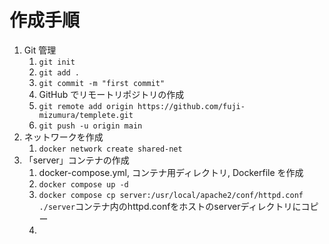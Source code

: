 # 作成手順

1. Git 管理
    1. `git init`
    2. `git add .`
    3. `git commit -m "first commit"`
    4. GitHub でリモートリポジトリの作成
    5. `git remote add origin https://github.com/fuji-mizumura/templete.git`
    6. `git push -u origin main`
2. ネットワークを作成
   1. `docker network create shared-net`
3. 「server」コンテナの作成
    1. docker-compose.yml, コンテナ用ディレクトリ, Dockerfile を作成
    2. `docker compose up -d`
    3. `docker compose cp server:/usr/local/apache2/conf/httpd.conf ./server`コンテナ内のhttpd.confをホストのserverディレクトリにコピー
    4. 
